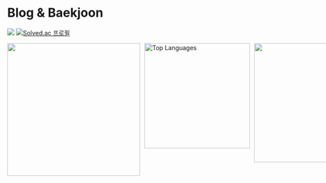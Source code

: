 

<!--### Hi there 👋
**coolOlive/coolOlive** is a ✨ _special_ ✨ repository because its `README.md` (this file) appears on your GitHub profile.

Here are some ideas to get you started:
👋:sparkler:
- 🔭 I’m currently working on ...
- 🌱 I’m currently learning ...
- 👯 I’m looking to collaborate on ...
- 🤔 I’m looking for help with ...
- 💬 Ask me about ...
- 📫 How to reach me: ...
- 😄 Pronouns: ...
- ⚡ Fun fact: ...
### :computer:Blog  ↓
# Blog&nbsp;&nbsp;<a href="https://blog.naver.com/pomoc153" target="_blank"><img src="https://img.shields.io/badge/블로그-03C75A?style=for-the-badge&logo=Naver&logoColor=ffffff"/></a>
![coolOlive's GitHub stats](https://github-readme-stats.vercel.app/api?username=coolOlive&show_icons=true&theme=transparent)

# Blog
<a href="https://blog.naver.com/pomoc153" target="_blank"><img src="https://img.shields.io/badge/블로그-03C75A?style=for-the-badge&logo=Naver&logoColor=ffffff"/></a>
[![Solved.ac Profile](http://mazassumnida.wtf/api/v2/generate_badge?boj=galilee155)](https://solved.ac/galilee155/)
-->

# Blog & Baekjoon
<a href="https://blog.naver.com/pomoc153" target="_blank"><img src="https://img.shields.io/badge/블로그-03C75A?style=for-the-badge&logo=Naver&logoColor=ffffff"/></a>
[![Solved.ac 프로필](http://mazassumnida.wtf/api/mini/generate_badge?boj=galilee155)](https://solved.ac/galilee155)

<div style="display: flex; justify-content: space-between; gap: 10px;">
    <a href="https://github.com/galilee155/github-readme-stats">
      <img src="https://github-readme-stats.vercel.app/api?username=coolOlive" style="width: 305px; height: auto;">
    </a>
    <a><img src="https://github-readme-stats.vercel.app/api/top-langs/?username=coolOlive&layout=compact" alt="Top Languages" style="width: 242px; height: auto;"></a>
  <a href="https://solved.ac/galilee155/">
      <img src="http://mazassumnida.wtf/api/v2/generate_badge?boj=galilee155" style="width: 274px; height: auto;">
    </a>
</div>




